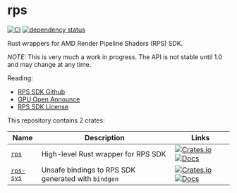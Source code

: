 # rps

[![CI](https://github.com/mxpv/rps/actions/workflows/ci.yml/badge.svg?branch=main)](https://github.com/mxpv/rps/actions/workflows/ci.yml)
[![dependency status](https://deps.rs/repo/github/mxpv/rps/status.svg)](https://deps.rs/repo/github/mxpv/rps)

Rust wrappers for AMD Render Pipeline Shaders (RPS) SDK.

*NOTE:* This is very much a work in progress.
The API is not stable until 1.0 and may change at any time.

Reading:
- [RPS SDK Github](https://github.com/GPUOpen-LibrariesAndSDKs/RenderPipelineShaders)
- [GPU Open Announce](https://gpuopen.com/learn/rps_1_0/)
- [RPS SDK License](https://github.com/GPUOpen-LibrariesAndSDKs/RenderPipelineShaders/blob/main/LICENSE.txt)

This repository contains 2 crates:

| Name | Description | Links |
| --- | --- | --- |
| [`rps`](./crates/rps) | High-level Rust wrapper for RPS SDK | [![Crates.io](https://img.shields.io/crates/v/rps.svg)](https://crates.io/crates/rps) [![Docs](https://docs.rs/rps/badge.svg)](https://docs.rs/rps) |
| [`rps-sys`](./crates/rps-sys) | Unsafe bindings to RPS SDK generated with `bindgen` | [![Crates.io](https://img.shields.io/crates/v/rps-sys.svg)](https://crates.io/crates/rps-sys) [![Docs](https://docs.rs/rps-sys/badge.svg)](https://docs.rs/rps-sys) |
